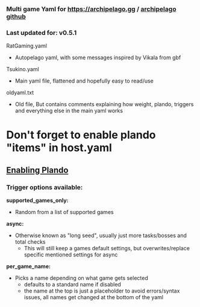 ### Multi game Yaml for https://archipelago.gg / [archipelago github](https://github.com/ArchipelagoMW/Archipelago)

### Last updated for: v0.5.1

RatGaming.yaml 
- Autopelago yaml, with some messages inspired by Vikala from gbf

Tsukino.yaml 
- Main yaml file, flattened and hopefully easy to read/use

oldyaml.txt
- Old file, But contains comments explaining how weight, plando, triggers and everything else in the main yaml works

# Don't forget to enable plando "items" in host.yaml
## [Enabling Plando](https://archipelago.gg/tutorial/Archipelago/plando/en#enabling-plando)


### Trigger options available:

**supported_games_only:**
 - Random from a list of supported games

**async:** 
  - Otherwise known as "long seed", usually just more tasks/bosses and total checks
    - This will still keep a games default settings, but overwrites/replace specific mentioned settings for async
 
**per_game_name:** 
 - Picks a name depending on what game gets selected
   - defaults to a standard name if disabled
   - the name at the top is just a placeholder to avoid errors/syntax issues, all names get changed at the bottom of the yaml


